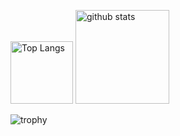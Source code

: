 <p align="left"> 
<img alt="Top Langs" height="100px" src="https://github-readme-stats.vercel.app/api/top-langs/?username=ryouhei24&layout=compact&theme=radical" />
<img alt="github stats" height="150px" src="https://github-readme-stats.vercel.app/api?username=ryouhei24&theme=cobalt&show_icons=true" />
</p>

![trophy](https://github-profile-trophy.vercel.app/?username=ryouhei24&theme=onedark&column=7)
